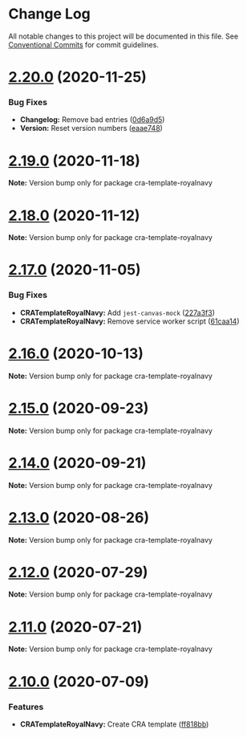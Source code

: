 # Change Log

All notable changes to this project will be documented in this file.
See [Conventional Commits](https://conventionalcommits.org) for commit guidelines.

# [2.20.0](https://github.com/royal-navy/design-system/compare/2.19.0...2.20.0) (2020-11-25)


### Bug Fixes

* **Changelog:** Remove bad entries ([0d6a9d5](https://github.com/royal-navy/design-system/commit/0d6a9d53bbeae8972d88f06c1f2baefbb821fd73))
* **Version:** Reset version numbers ([eaae748](https://github.com/royal-navy/design-system/commit/eaae748d81fe46adb19ccb1de3008860c376d962))








# [2.19.0](https://github.com/royal-navy/design-system/compare/2.18.0...2.19.0) (2020-11-18)

**Note:** Version bump only for package cra-template-royalnavy





# [2.18.0](https://github.com/royal-navy/design-system/compare/2.17.0...2.18.0) (2020-11-12)

**Note:** Version bump only for package cra-template-royalnavy





# [2.17.0](https://github.com/royal-navy/design-system/compare/2.16.0...2.17.0) (2020-11-05)


### Bug Fixes

* **CRATemplateRoyalNavy:** Add `jest-canvas-mock` ([227a3f3](https://github.com/royal-navy/design-system/commit/227a3f36858299062193d45034d93795ffc09873))
* **CRATemplateRoyalNavy:** Remove service worker script ([61caa14](https://github.com/royal-navy/design-system/commit/61caa141ddd48e6c4bfa7a37af0347349083dec0))





# [2.16.0](https://github.com/royal-navy/design-system/compare/2.15.0...2.16.0) (2020-10-13)

**Note:** Version bump only for package cra-template-royalnavy





# [2.15.0](https://github.com/royal-navy/design-system/compare/2.14.0...2.15.0) (2020-09-23)

**Note:** Version bump only for package cra-template-royalnavy





# [2.14.0](https://github.com/royal-navy/design-system/compare/2.13.0...2.14.0) (2020-09-21)

**Note:** Version bump only for package cra-template-royalnavy





# [2.13.0](https://github.com/royal-navy/design-system/compare/2.12.0...2.13.0) (2020-08-26)

**Note:** Version bump only for package cra-template-royalnavy





# [2.12.0](https://github.com/royal-navy/design-system/compare/2.11.0...2.12.0) (2020-07-29)

**Note:** Version bump only for package cra-template-royalnavy





# [2.11.0](https://github.com/royal-navy/design-system/compare/2.10.0...2.11.0) (2020-07-21)

**Note:** Version bump only for package cra-template-royalnavy





# [2.10.0](https://github.com/royal-navy/design-system/compare/2.9.0...2.10.0) (2020-07-09)


### Features

* **CRATemplateRoyalNavy:** Create CRA template ([ff818bb](https://github.com/royal-navy/design-system/commit/ff818bbd816e7eab18eb4e77dc19b33a20283488))
